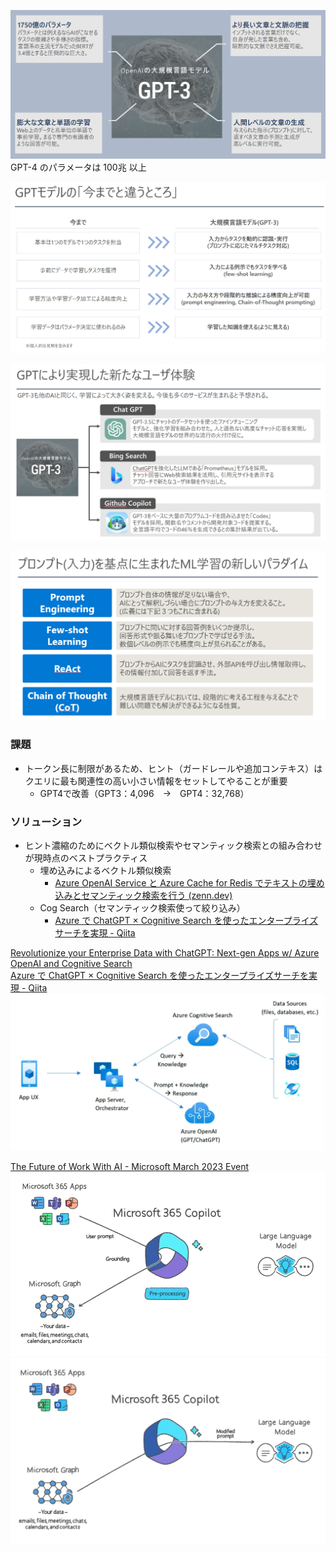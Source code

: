 ![](images/o9o9_2023-03-22-09-37-58.png)
GPT-4 のパラメータは 100兆 以上

![](images/o9o9_2023-03-22-09-38-58.png)

![](images/o9o9_2023-03-22-09-39-30.png)

![](images/o9o9_2023-03-22-09-31-15.png)

### 課題
- トークン長に制限があるため、ヒント（ガードレールや追加コンテキス）はクエリに最も関連性の高い小さい情報をセットしてやることが重要
  - GPT4で改善（GPT3：4,096　->　GPT4：32,768）
### ソリューション
- ヒント濃縮のためにベクトル類似検索やセマンティック検索との組み合わせが現時点のベストプラクティス
  - 埋め込みによるベクトル類似検索
    - [Azure OpenAI Service と Azure Cache for Redis でテキストの埋め込みとセマンティック検索を行う (zenn.dev)](https://zenn.dev/microsoft/articles/22d03aa3b2462c)
  - Cog Search（セマンティック検索使って絞り込み）
    - [Azure で ChatGPT × Cognitive Search を使ったエンタープライズサーチを実現 - Qiita](https://qiita.com/nohanaga/items/803c09b5a3a4e2d1776f)

[Revolutionize your Enterprise Data with ChatGPT: Next-gen Apps w/ Azure OpenAI and Cognitive Search](https://techcommunity.microsoft.com/t5/ai-applied-ai-blog/revolutionize-your-enterprise-data-with-chatgpt-next-gen-apps-w/ba-p/3762087)  
[Azure で ChatGPT × Cognitive Search を使ったエンタープライズサーチを実現 - Qiita](https://qiita.com/nohanaga/items/803c09b5a3a4e2d1776f)  
![](images/o9o9_2023-03-23-09-28-26.png)

[The Future of Work With AI - Microsoft March 2023 Event](https://www.youtube.com/watch?v=Bf-dbS9CcRU&t=1229s)
![](images/o9o9_2023-03-23-09-30-01.png)
![](images/o9o9_2023-03-23-09-30-08.png)